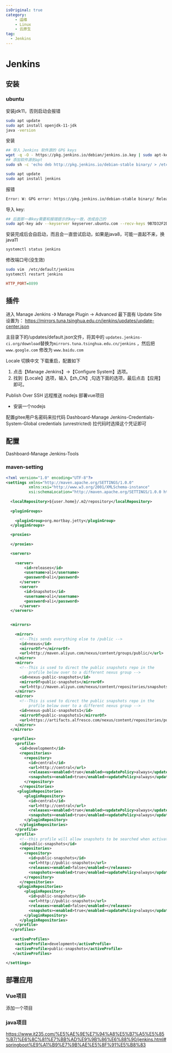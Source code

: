 ```yaml
---
isOriginal: true
category: 
    - 运维
    - Linux
    - 云原生
tag: 
  - Jenkins
---
```


# Jenkins

## 安装
### ubuntu
安装jdk11，否则启动会报错
```sh
sudo apt update
sudo apt install openjdk-11-jdk
java -version
```
安装
```sh
## 导入 Jenkins 软件源的 GPG keys
wget -q -O - https://pkg.jenkins.io/debian/jenkins.io.key | sudo apt-key add -
## 添加软件源到apt
sudo sh -c 'echo deb http://pkg.jenkins.io/debian-stable binary/ > /etc/apt/sources.list.d/jenkins.list'

sudo apt update
sudo apt install jenkins
```
报错
```txt
Error: W: GPG error: https://pkg.jenkins.io/debian-stable binary/ Release: The following signatures couldn’t be verified because the public key is not available: NO_PUBKEY 9B7D32F2D50582E6"

```
导入 key:
```bash
## 后面那一串key需要和报错提示的key一致，改成自己的
sudo apt-key adv --keyserver keyserver.ubuntu.com --recv-keys 9B7D32F2D50582E6
```
安装完成后会自启动，而且会一直尝试启动，如果是java8，可能一直起不来，换java11
```sh
systemctl status jenkins
```
修改端口号(没生效)

```sh
sudo vim  /etc/default/jenkins
systemctl restart jenkins
```
```ini
HTTP_PORT=8899

```


## 插件

进入 Manage Jenkins -》 Manage Plugin -> Advanced 最下面有 Update Site 设置为：
https://mirrors.tuna.tsinghua.edu.cn/jenkins/updates/update-center.json

主目录下的/updates/default.json文件，将其中的 `updates.jenkins-ci.org/download`替换为`mirrors.tuna.tsinghua.edu.cn/jenkins` ，然后把`www.google.com` 修改为 `www.baidu.com`

Locale 切换中文
下载重启，配置如下
1. 点击【Manage Jenkins】->【Configure System】选项。
2. 找到【Locale】选项，输入【zh_CN】,勾选下面的选项，最后点击【应用】即可。


Publish Over SSH 远程推送
nodejs 部署vue项目
- 安装一个nodejs

配置gitee用户名密码来拉代码
Dashboard-Manage Jenkins-Credentials-System-Global credentials (unrestricted)
拉代码时选择这个凭证即可

## 配置

Dashboard-Manage Jenkins-Tools

### maven-setting
```xml
<?xml version="1.0" encoding="UTF-8"?>
<settings xmlns="http://maven.apache.org/SETTINGS/1.0.0"
          xmlns:xsi="http://www.w3.org/2001/XMLSchema-instance"
          xsi:schemaLocation="http://maven.apache.org/SETTINGS/1.0.0 http://maven.apache.org/xsd/settings-1.0.0.xsd">
 
  <localRepository>${user.home}/.m2/repository</localRepository>
  
  <pluginGroups>
  
    <pluginGroup>org.mortbay.jetty</pluginGroup>
  </pluginGroups>

  <proxies>
  
  </proxies>

  <servers>
   
    <server>
        <id>releases</id>
        <username>ali</username>
        <password>ali</password>
      </server>
      <server>
        <id>Snapshots</id>
        <username>ali</username>
        <password>ali</password>
      </server>
  </servers>

  
  <mirrors>
  
    <mirror>
      <!--This sends everything else to /public -->
      <id>nexus</id>
      <mirrorOf>*</mirrorOf> 
      <url>http://maven.aliyun.com/nexus/content/groups/public/</url>
    </mirror>
    <mirror>
      <!--This is used to direct the public snapshots repo in the 
          profile below over to a different nexus group -->
      <id>nexus-public-snapshots</id>
      <mirrorOf>public-snapshots</mirrorOf> 
      <url>http://maven.aliyun.com/nexus/content/repositories/snapshots/</url>
    </mirror>
    <mirror>
      <!--This is used to direct the public snapshots repo in the 
          profile below over to a different nexus group -->
      <id>nexus-public-snapshots1</id>
      <mirrorOf>public-snapshots1</mirrorOf> 
      <url>https://artifacts.alfresco.com/nexus/content/repositories/public/</url>
    </mirror>
  </mirrors>

   <profiles> 
    <profile>
      <id>development</id>
      <repositories>
        <repository>
          <id>central</id>
          <url>http://central</url>
          <releases><enabled>true</enabled><updatePolicy>always</updatePolicy></releases>
          <snapshots><enabled>true</enabled><updatePolicy>always</updatePolicy></snapshots>
        </repository>
      </repositories>
     <pluginRepositories>
        <pluginRepository>
          <id>central</id>
          <url>http://central</url>
          <releases><enabled>true</enabled><updatePolicy>always</updatePolicy></releases>
          <snapshots><enabled>true</enabled><updatePolicy>always</updatePolicy></snapshots>
        </pluginRepository>
      </pluginRepositories>
    </profile>
    <profile>
      <!--this profile will allow snapshots to be searched when activated-->
      <id>public-snapshots</id>
      <repositories>
        <repository>
          <id>public-snapshots</id>
          <url>http://public-snapshots</url>
          <releases><enabled>false</enabled></releases>
          <snapshots><enabled>true</enabled><updatePolicy>always</updatePolicy></snapshots>
        </repository>
      </repositories>
     <pluginRepositories>
        <pluginRepository>
          <id>public-snapshots</id>
          <url>http://public-snapshots</url>
          <releases><enabled>false</enabled></releases>
          <snapshots><enabled>true</enabled><updatePolicy>always</updatePolicy></snapshots>
        </pluginRepository>
      </pluginRepositories>
    </profile>
  </profiles>
 
   <activeProfiles>
    <activeProfile>development</activeProfile>
    <activeProfile>public-snapshots</activeProfile>
   </activeProfiles>

</settings>
```
## 部署应用

### Vue项目


添加一个项目


### java项目

https://www.it235.com/%E5%AE%9E%E7%94%A8%E5%B7%A5%E5%85%B7/%E6%8C%81%E7%BB%AD%E9%9B%86%E6%88%90/jenkins.html#springboot%E9%A1%B9%E7%9B%AE%E5%8F%91%E5%B8%83